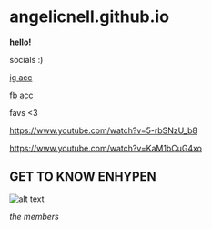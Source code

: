 # angelicnell.github.io
**hello!**

socials :)

[ig acc](https://www.instagram.com/angelicnell/)

[fb acc](https://www.facebook.com/angelicnell)

favs <3

https://www.youtube.com/watch?v=5-rbSNzU_b8

https://www.youtube.com/watch?v=KaM1bCuG4xo

## **GET TO KNOW ENHYPEN**


![alt text](https://i.pinimg.com/564x/13/a6/ee/13a6ee1844a0090262c7ed0476b2b796.jpg)

*the members*
